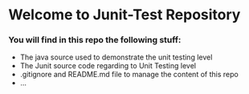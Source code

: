 # Welcome to Junit-Test Repository

### You will find in this repo the following stuff:
* The java source used to demonstrate the unit testing level
* The Junit source code regarding to Unit Testing level
* .gitignore and README.md file to manage the content of this repo
* ...
